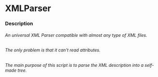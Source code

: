 # XMLParser
### Description
###### An universal XML Parser compatible with almost any type of XML files.
###### The only problem is that it can't read attributes.
###### The main purpose of this script is to parse the XML description into a self-made tree.
